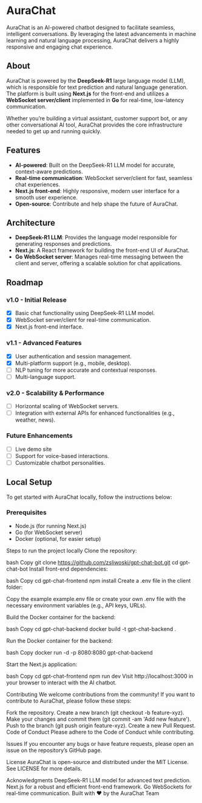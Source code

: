 # AuraChat

AuraChat is an AI-powered chatbot designed to facilitate seamless, intelligent conversations. By leveraging the latest advancements in machine learning and natural language processing, AuraChat delivers a highly responsive and engaging chat experience. 

## About

AuraChat is powered by the **DeepSeek-R1** large language model (LLM), which is responsible for text prediction and natural language generation. The platform is built using **Next.js** for the front-end and utilizes a **WebSocket server/client** implemented in **Go** for real-time, low-latency communication.

Whether you’re building a virtual assistant, customer support bot, or any other conversational AI tool, AuraChat provides the core infrastructure needed to get up and running quickly.

## Features

- **AI-powered**: Built on the DeepSeek-R1 LLM model for accurate, context-aware predictions.
- **Real-time communication**: WebSocket server/client for fast, seamless chat experiences.
- **Next.js front-end**: Highly responsive, modern user interface for a smooth user experience.
- **Open-source**: Contribute and help shape the future of AuraChat.

## Architecture

- **DeepSeek-R1 LLM**: Provides the language model responsible for generating responses and predictions.
- **Next.js**: A React framework for building the front-end UI of AuraChat.
- **Go WebSocket server**: Manages real-time messaging between the client and server, offering a scalable solution for chat applications.

## Roadmap

### v1.0 - Initial Release
- [x] Basic chat functionality using DeepSeek-R1 LLM model.
- [x] WebSocket server/client for real-time communication.
- [x] Next.js front-end interface.

### v1.1 - Advanced Features
- [x] User authentication and session management.
- [x] Multi-platform support (e.g., mobile, desktop).
- [ ] NLP tuning for more accurate and contextual responses.
- [ ] Multi-language support.

### v2.0 - Scalability & Performance
- [ ] Horizontal scaling of WebSocket servers.
- [ ] Integration with external APIs for enhanced functionalities (e.g., weather, news).

### Future Enhancements
- [ ] Live demo site
- [ ] Support for voice-based interactions.
- [ ] Customizable chatbot personalities.

## Local Setup

To get started with AuraChat locally, follow the instructions below:

### Prerequisites
- Node.js (for running Next.js)
- Go (for WebSocket server)
- Docker (optional, for easier setup)

Steps to run the project locally
Clone the repository:

bash
Copy
git clone https://github.com/zsliwoski/gpt-chat-bot.git
cd gpt-chat-bot
Install front-end dependencies:

bash
Copy
cd gpt-chat-frontend
npm install
Create a .env file in the client folder:

Copy the example example.env file or create your own .env file with the necessary environment variables (e.g., API keys, URLs).

Build the Docker container for the backend:

bash
Copy
cd gpt-chat-backend
docker build -t gpt-chat-backend .

Run the Docker container for the backend:

bash
Copy
docker run -d -p 8080:8080 gpt-chat-backend

Start the Next.js application:

bash
Copy
cd gpt-chat-frontend
npm run dev
Visit http://localhost:3000 in your browser to interact with the AI chatbot.

Contributing
We welcome contributions from the community! If you want to contribute to AuraChat, please follow these steps:

Fork the repository.
Create a new branch (git checkout -b feature-xyz).
Make your changes and commit them (git commit -am 'Add new feature').
Push to the branch (git push origin feature-xyz).
Create a new Pull Request.
Code of Conduct
Please adhere to the Code of Conduct while contributing.

Issues
If you encounter any bugs or have feature requests, please open an issue on the repository’s GitHub page.

License
AuraChat is open-source and distributed under the MIT License. See LICENSE for more details.

Acknowledgments
DeepSeek-R1 LLM model for advanced text prediction.
Next.js for a robust and efficient front-end framework.
Go WebSockets for real-time communication.
Built with ❤️ by the AuraChat Team